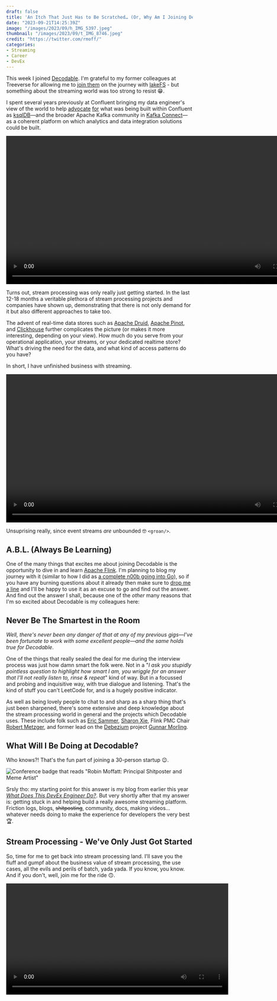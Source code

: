 ```yaml
---
draft: false
title: 'An Itch That Just Has to Be Scratched… (Or, Why Am I Joining Decodable?)'
date: "2023-09-21T14:25:39Z"
image: "/images/2023/09/h_IMG_5397.jpeg"
thumbnail: "/images/2023/09/t_IMG_8746.jpeg"
credit: "https://twitter.com/rmoff/"
categories:
- Streaming
- Career
- DevEx
---
```


This week I joined [Decodable](https://decodable.co). I'm grateful to my former colleagues at Treeverse for allowing me to [join them](/2022/12/09/looking-forwards-and-looking-backwards/) on the journey with [lakeFS](https://lakefs.io) - but something about the streaming world was too strong to resist 😁.

<!--more-->

I spent several years previously at Confluent bringing my data engineer's view of the world to help [advocate](https://rmoff.net/categories/kafka-connect/) [for](http://youtube.com/rmoff) what was being built within Confluent as [ksqlDB](https://ksqldb.io/)—and the broader Apache Kafka community in [Kafka Connect](https://kafka.apache.org/documentation.html#connect)—as a coherent platform on which analytics and data integration solutions could be built. 


<video autoplay="true" loop="true" width=800 src="/images/2023/09/just-when-i-thought-i-was-out.mp4">Just when I thought I was out / They Pull Me Back In - Al Pacino - The Godfather</video>

Turns out, stream processing was only really just getting started. In the last 12-18 months a veritable plethora of stream processing projects and companies have shown up, demonstrating that there is not only demand for it but also different approaches to take too. 

The advent of real-time data stores such as [Apache Druid](https://druid.apache.org/), [Apache Pinot](https://pinot.apache.org/), and [Clickhouse](https://clickhouse.com/) further complicates the picture (or makes it more interesting, depending on your view). How much do you serve from your operational application, your streams, or your dedicated realtime store? What's driving the need for the data, and what kind of access patterns do you have? 

In short, I have unfinished business with streaming. 

<video autoplay="true" loop="true" height=400 src="/images/2023/09/im.mp4">I Am Not Finished! - Yara Greyjoy - Game of Thrones</video>

Unsuprising really, since event streams _are_ unbounded 🤓 `<groan/>`.


## A.B.L. (Always Be Learning)

One of the many things that excites me about joining Decodable is the opportunity to dive in and learn [Apache Flink](https://flink.apache.org/). I'm planning to blog my journey with it (similar to how I did as [a complete n00b going into Go](https://rmoff.net/2020/06/25/learning-golang-some-rough-notes-s01e00/)), so if you have any burning questions about it already then make sure to [drop me](https://twitter.com/rmoff/) [a line](https://www.linkedin.com/in/robinmoffatt) and I'll be happy to use it as an excuse to go and find out the answer. And find out the answer I shall, because one of the *other* many reasons that I'm so excited about Decodable is my colleagues here:

## Never Be The Smartest in the Room

_Well, there's never been any danger of that at any of my previous gigs—I've been fortunate to work with some excellent people—and the same holds true for Decodable_. 

One of the things that really sealed the deal for me during the interview process was just how damn smart the folk were. Not in a "*I ask you stupidly pointless question to highlight how smart I am, you wriggle for an answer that I'll not really listen to, rinse & repeat*" kind of way. But in a focussed and probing and inquisitive way, with true dialogue and listening. That's the kind of stuff you can't LeetCode for, and is a hugely positive indicator. 

As well as being lovely people to chat to and sharp as a sharp thing that's just been sharpened, there's some extensive and deep knowledge about the stream processing world in general and the projects which Decodable uses. These include folk such as [Eric Sammer](https://www.linkedin.com/in/esammer/), [Sharon Xie](https://www.linkedin.com/in/sharonxr/), Flink PMC Chair [Robert Metzger](https://home.apache.org/phonebook.html?uid=rmetzger), and former lead on the [Debezium](https://debezium.io/) project [Gunnar Morling](https://www.morling.dev/). 

## What Will I Be Doing at Decodable? 

Who knows?! That's the fun part of joining a 30-person startup 😉.

![Conference badge that reads "Robin Moffatt: Principal Shitposter and Meme Artist"](/images/2023/09/IMG_5699.jpeg)

Srsly tho: my starting point for this answer is my blog from earlier this year [_What Does This DevEx Engineer Do?_](/2023/05/23/what-does-this-devex-engineer-do/). But very shortly after that my answer is: getting stuck in and helping build a really awesome streaming platform. Friction logs, blogs, <del>shitposting</del>, community, docs, making videos…whatever needs doing to make the experience for developers the very best 🏆.

## Stream Processing - We've Only Just Got Started

So, time for me to get back into stream processing land. I'll save you the fluff and gumpf about the business value of stream processing, the use cases, all the evils and perils of batch, yada yada. If you know, you know. And if you don't, well, join me for the ride 🙃.

<video autoplay="true" loop="true" height=300 src="/images/2023/09/saddle-up-partner-dumb-and-dumber.mp4">Saddle up, partner! Jim Carrey - Dumb & Dumber</video>
